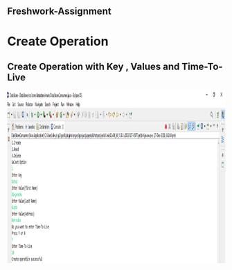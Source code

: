 ## Freshwork-Assignment

# Create Operation

## Create Operation with Key , Values and Time-To-Live 
<img src = "/Unit_Test_Output/CreatewithTimetolive.PNG" width="800" height="400"/> 
